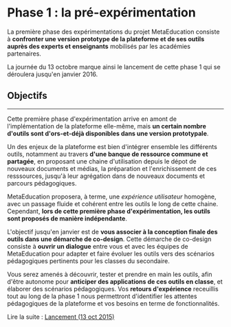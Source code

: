 # Phase 1 : la pré-expérimentation

La première phase des expérimentations du projet MetaEducation consiste à **confronter une version prototype de la plateforme et de ses outils auprès des experts et enseignants** mobilisés par les académies partenaires.

La journée du 13 octobre marque ainsi le lancement de cette phase 1 qui se déroulera jusqu'en janvier 2016.

## Objectifs
------
Cette première phase d'expérimentation arrive en amont de l'implémentation de la plateforme elle-même, mais **un certain nombre d'outils sont d'ors-et-déjà disponibles dans une version prototypale**.

Un des enjeux de la plateforme est bien d'intégrer ensemble les différents outils, notamment au travers **d'une banque de ressource commune et partagée**, en proposant une chaine d'utilisation depuis le dépot de nouveaux documents et médias, la préparation et l'enrichissement de ces resssources, jusqu'à leur agrégation dans de nouveaux documents et parcours pédagogiques.

MetaEducation proposera, à terme, une *expérience utilisateur* homogène, avec un passage fluide et cohérent entre les outils le long de cette chaine. Cependant, **lors de cette première phase d'expérimentation, les outils sont proposés de manière indépendante**.

L'objectif jusqu'en janvier est de **vous associer à la conception finale des outils dans une démarche de co-design**. Cette démarche de co-design consiste à **ouvrir un dialogue** entre vous et avec les équipes de MetaEducation pour adapter et faire évoluer les outils vers des scénarios pédagogiques pertinents pour les classes du secondaire.

Vous serez amenés à découvrir, tester et prendre en main les outils, afin d'être autonome pour **anticiper des applications de ces outils en classe**, et élaborer des scénarios pédagogiques. Vos **retours d'expérience** receuillis tout au long de la phase 1 nous permettront d'identifier les attentes pédagogiques de la plateforme et vos besoins en terme de fonctionnalités.

<i class="fa fa-arrow-right"></i> Lire la suite : [Lancement (13 oct 2015)](lancement.md)
